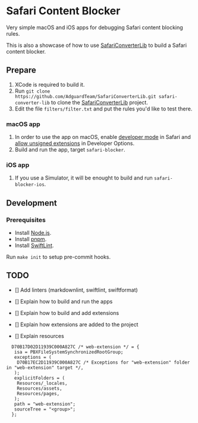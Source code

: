 # Safari Content Blocker

Very simple macOS and iOS apps for debugging Safari content blocking rules.

This is also a showcase of how to use [SafariConverterLib][converter] to build
a Safari content blocker.

[converter]: https://github.com/AdguardTeam/SafariConverterLib

## Prepare

1. XCode is required to build it.
1. Run `git clone https://github.com/AdguardTeam/SafariConverterLib.git safari-converter-lib` to clone the [SafariConverterLib][converter] project.
1. Edit the file `filters/filter.txt` and put the rules you'd like to test
   there.

### macOS app

1. In order to use the app on macOS, enable [developer mode][safaridevelop] in
   Safari and [allow unsigned extensions][unsigned] in Developer Options.
1. Build and run the app, target `safari-blocker`.

[safaridevelop]: https://developer.apple.com/documentation/safari-developer-tools/enabling-developer-features
[unsigned]: https://developer.apple.com/documentation/safariservices/running-your-safari-web-extension#3744467

### iOS app

1. If you use a Simulator, it will be enought to build and run `safari-blocker-ios`.

## Development

### Prerequisites

- Install [Node.js][nodejs].
- Install [pnpm][pnpm].
- Install [SwiftLint][swiftlint].

[nodejs]: https://nodejs.org/
[pnpm]: https://pnpm.io/
[swiftlint]: https://github.com/realm/SwiftLint

Run `make init` to setup pre-commit hooks.

## TODO

- [] Add linters (markdownlint, swiftlint, swiftformat)
- [] Explain how to build and run the apps
- [] Explain how to build and add extensions
- [] Explain how extensions are added to the project

- [] Explain resources

```text
  D70B17D02D11939C000A827C /* web-extension */ = {
   isa = PBXFileSystemSynchronizedRootGroup;
   exceptions = (
    D70B17EC2D11939C000A827C /* Exceptions for "web-extension" folder in "web-extension" target */,
   );
   explicitFolders = (
    Resources/_locales,
    Resources/assets,
    Resources/pages,
   );
   path = "web-extension";
   sourceTree = "<group>";
  };
```
